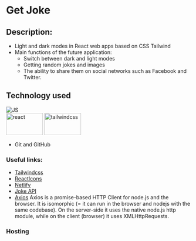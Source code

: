 # Get Joke
 
## Description:
- Light and dark modes in React web apps based on CSS Tailwind
- Main functions of the future application:
  - Switch between dark and light modes
  - Getting random jokes and images
  - The ability to share them on social networks such as Facebook and Twitter.

## Technology used

![JS](https://img.shields.io/badge/JS-JavaScript-blue?style=for-the-badge&logo=js&logoColor=white) </br>
<img src="https://www.vectorlogo.zone/logos/reactjs/reactjs-ar21.svg" alt="react" width="100" height="60"/> 
<img src="https://www.vectorlogo.zone/logos/tailwindcss/tailwindcss-ar21.svg" alt="tailwindcss" width="100" height="60"/>
- Git and GitHub

### Useful links:
- [Tailwindcss](https://tailwindcss.com/)
- [ReactIcons](https://react-icons.github.io/react-icons)
- [Netlify](https://www.netlify.com/)
- [Joke API](https://github.com/15Dkatz/official_joke_api)
- [Axios](https://axios-http.com/docs/intro) Axios is a promise-based HTTP Client for node.js and the browser. It is isomorphic (= it can run in the browser and nodejs with the same codebase). On the server-side it uses the native node.js http module, while on the client (browser) it uses XMLHttpRequests.



### Hosting


